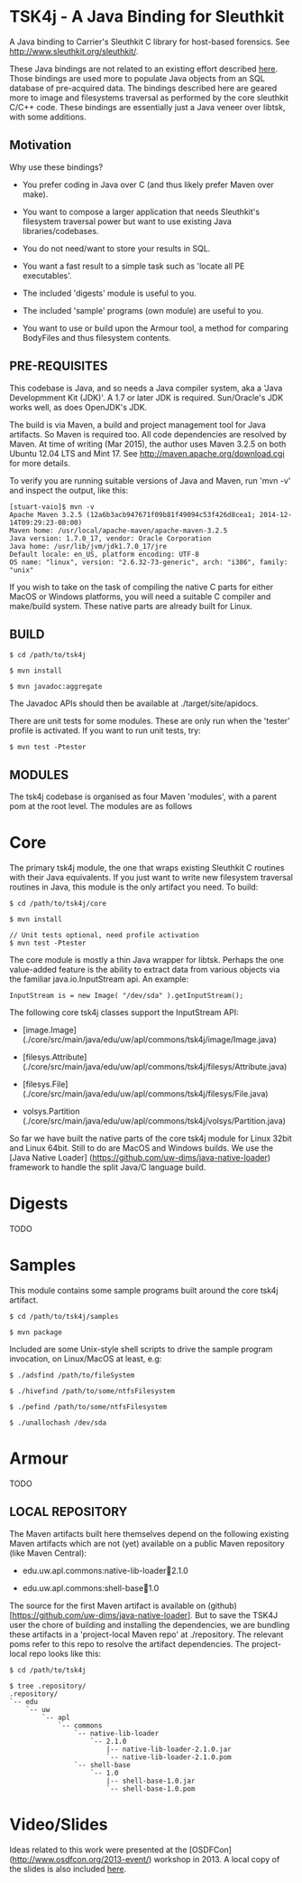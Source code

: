 TSK4j - A Java Binding for Sleuthkit
====================================

A Java binding to Carrier's Sleuthkit C library for host-based forensics.
See http://www.sleuthkit.org/sleuthkit/.

These Java bindings are not related to an existing effort described 
[here](http://wiki.sleuthkit.org/index.php?title=TSK_Bindings).  Those
bindings are used more to populate Java objects from an SQL database of
pre-acquired data.  The bindings described here are geared more to image
and filesystems traversal as performed by the core sleuthkit C/C++
code.  These bindings are essentially just a Java veneer over libtsk, with
some additions.

Motivation
----------

Why use these bindings?

* You prefer coding in Java over C (and thus likely prefer Maven over make).

* You want to compose a larger application that needs Sleuthkit's
  filesystem traversal power but want to use existing Java
  libraries/codebases.

* You do not need/want to store your results in SQL.

* You want a fast result to a simple task such as 'locate all PE
  executables'.

* The included 'digests' module is useful to you.

* The included 'sample' programs (own module) are useful to you.

* You want to use or build upon the Armour tool, a method for
  comparing BodyFiles and thus filesystem contents.

PRE-REQUISITES
--------------

This codebase is Java, and so needs a Java compiler system, aka a
'Java Developmment Kit (JDK)'.  A 1.7 or later JDK is required.
Sun/Oracle's JDK works well, as does OpenJDK's JDK.

The build is via Maven, a build and project management tool for Java
artifacts. So Maven is required too.  All code dependencies are
resolved by Maven. At time of writing (Mar 2015), the author uses
Maven 3.2.5 on both Ubuntu 12.04 LTS and Mint 17. See
http://maven.apache.org/download.cgi for more details.

To verify you are running suitable versions of Java and Maven, run
'mvn -v' and inspect the output, like this:

```
[stuart-vaio]$ mvn -v
Apache Maven 3.2.5 (12a6b3acb947671f09b81f49094c53f426d8cea1; 2014-12-14T09:29:23-08:00)
Maven home: /usr/local/apache-maven/apache-maven-3.2.5
Java version: 1.7.0_17, vendor: Oracle Corporation
Java home: /usr/lib/jvm/jdk1.7.0_17/jre
Default locale: en_US, platform encoding: UTF-8
OS name: "linux", version: "2.6.32-73-generic", arch: "i386", family: "unix"
```

If you wish to take on the task of compiling the native C parts for
either MacOS or Windows platforms, you will need a suitable C compiler
and make/build system.  These native parts are already built for
Linux.

BUILD
-----

```
$ cd /path/to/tsk4j

$ mvn install

$ mvn javadoc:aggregate
```

The Javadoc APIs should then be available at ./target/site/apidocs.

There are unit tests for some modules.  These are only run when the
'tester' profile is activated.  If you want to run unit tests, try:

```
$ mvn test -Ptester
```

MODULES
-------

The tsk4j codebase is organised as four Maven 'modules', with a
parent pom at the root level.  The modules are as follows

# Core

The primary tsk4j module, the one that wraps existing
Sleuthkit C routines with their Java equivalents.  If you just want to
write new filesystem traversal routines in Java, this module is the
only artifact you need.  To build:

```
$ cd /path/to/tsk4j/core

$ mvn install

// Unit tests optional, need profile activation
$ mvn test -Ptester
```

The core module is mostly a thin Java wrapper for libtsk.  Perhaps the
one value-added feature is the ability to extract data from various
objects via the familiar java.io.InputStream api.  An example:

```
InputStream is = new Image( "/dev/sda" ).getInputStream();
```

The following core tsk4j classes support the InputStream API:

* [image.Image] (./core/src/main/java/edu/uw/apl/commons/tsk4j/image/Image.java)

* [filesys.Attribute] (./core/src/main/java/edu/uw/apl/commons/tsk4j/filesys/Attribute.java)

* [filesys.File] (./core/src/main/java/edu/uw/apl/commons/tsk4j/filesys/File.java)

* volsys.Partition (./core/src/main/java/edu/uw/apl/commons/tsk4j/volsys/Partition.java)

So far we have built the native parts of the core tsk4j module for
Linux 32bit and Linux 64bit.  Still to do are MacOS and Windows
builds.  We use the [Java Native Loader]
(https://github.com/uw-dims/java-native-loader) framework to handle
the split Java/C language build.

# Digests

TODO

# Samples

This module contains some sample programs built around the core tsk4j
artifact.

```
$ cd /path/to/tsk4j/samples

$ mvn package
```

Included are some Unix-style shell scripts to drive the sample program
invocation, on Linux/MacOS at least, e.g:

```
$ ./adsfind /path/to/fileSystem

$ ./hivefind /path/to/some/ntfsFilesystem

$ ./pefind /path/to/some/ntfsFilesystem

$ ./unallochash /dev/sda
```

# Armour

TODO


LOCAL REPOSITORY
----------------

The Maven artifacts built here themselves depend on the following
existing Maven artifacts which are not (yet) available on a public
Maven repository (like Maven Central):

* edu.uw.apl.commons:native-lib-loader:jar:2.1.0

* edu.uw.apl.commons:shell-base:jar:1.0

The source for the first Maven artifact is available on
(github)[https://github.com/uw-dims/java-native-loader].  But to save
the TSK4J user the chore of building and installing the dependencies,
we are bundling these artifacts in a 'project-local Maven repo' at
./repository.  The relevant poms refer to this repo to resolve the
artifact dependencies.  The project-local repo looks like this:

```
$ cd /path/to/tsk4j

$ tree .repository/
.repository/
`-- edu
    `-- uw
        `-- apl
            `-- commons
                `-- native-lib-loader
                    `-- 2.1.0
                        |-- native-lib-loader-2.1.0.jar
                        `-- native-lib-loader-2.1.0.pom
                `-- shell-base
                    `-- 1.0
                        |-- shell-base-1.0.jar
                        `-- shell-base-1.0.pom
```

# Video/Slides

Ideas related to this work were presented at the [OSDFCon]
(http://www.osdfcon.org/2013-event/) workshop in 2013.  A local copy
of the slides is also included [here](./doc/Maclean-OSDF2013-tsk4j.pdf).

